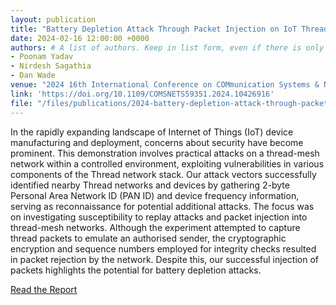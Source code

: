 ```yaml
---
layout: publication
title: "Battery Depletion Attack Through Packet Injection on IoT Thread Mesh Network"
date: 2024-02-16 12:00:00 +0000
authors: # A list of authors. Keep in list form, even if there is only one author.
- Poonam Yadav
- Nirdesh Sagathia
- Dan Wade
venue: "2024 16th International Conference on COMmunication Systems & NETworkS (COMSNETS)"
link: 'https://doi.org/10.1109/COMSNETS59351.2024.10426916'
file: "/files/publications/2024-battery-depletion-attack-through-packet-injection-on-iot-thread-mesh-network.pdf"
---
```


In the rapidly expanding landscape of Internet of Things (IoT) device manufacturing and deployment, concerns about security have become prominent. This demonstration involves practical attacks on a thread-mesh network within a controlled environment, exploiting vulnerabilities in various components of the Thread network stack. Our attack vectors successfully identified nearby Thread networks and devices by gathering 2-byte Personal Area Network ID (PAN ID) and device frequency information, serving as reconnaissance for potential additional attacks. The focus was on investigating susceptibility to replay attacks and packet injection into thread-mesh networks. Although the experiment attempted to capture thread packets to emulate an authorised sender, the cryptographic encryption and sequence numbers employed for integrity checks resulted in packet rejection by the network. Despite this, our successful injection of packets highlights the potential for battery depletion attacks.

<div class="clearfix">
    <a class="btn btn-primary float-right" href="/files/publications/2024-poster-battery-depletion-attack-through-packet-injection-on-iot-thread-mesh-network.pdf">Read the Report</a>
</div>